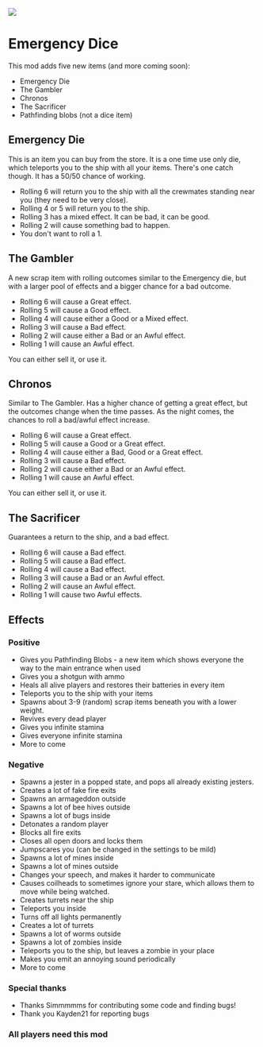 ![](https://i.imgur.com/FONmSL9.png)

# Emergency Dice

This mod adds five new items (and more coming soon):
* Emergency Die
* The Gambler
* Chronos
* The Sacrificer
* Pathfinding blobs (not a dice item)

## Emergency Die

This is an item you can buy from the store.
It is a one time use only die, which teleports you to the ship with all your items.
There's one catch though. It has a 50/50 chance of working.

* Rolling 6 will return you to the ship with all the crewmates standing near you (they need to be very close).
* Rolling 4 or 5 will return you to the ship.
* Rolling 3 has a mixed effect. It can be bad, it can be good.
* Rolling 2 will cause something bad to happen.
* You don't want to roll a 1.

## The Gambler

A new scrap item with rolling outcomes similar to the Emergency die,
but with a larger pool of effects and a bigger chance for a bad outcome.

* Rolling 6 will cause a Great effect.
* Rolling 5 will cause a Good effect.
* Rolling 4 will cause either a Good or a Mixed effect.
* Rolling 3 will cause a Bad effect.
* Rolling 2 will cause either a Bad or an Awful effect.
* Rolling 1 will cause an Awful effect.

You can either sell it, or use it.

## Chronos

Similar to The Gambler. Has a higher chance of getting a great effect,
but the outcomes change when the time passes. As the night
comes, the chances to roll a bad/awful effect increase.

* Rolling 6 will cause a Great effect.
* Rolling 5 will cause a Good or a Great effect.
* Rolling 4 will cause either a Bad, Good or a Great effect.
* Rolling 3 will cause a Bad effect.
* Rolling 2 will cause either a Bad or an Awful effect.
* Rolling 1 will cause an Awful effect.

You can either sell it, or use it.


## The Sacrificer

Guarantees a return to the ship, and a bad effect.

* Rolling 6 will cause a Bad effect.
* Rolling 5 will cause a Bad effect.
* Rolling 4 will cause a Bad effect.
* Rolling 3 will cause a Bad or an Awful effect.
* Rolling 2 will cause an Awful effect.
* Rolling 1 will cause two Awful effects.

## Effects

### Positive

* Gives you Pathfinding Blobs - a new item which shows everyone the way to the main entrance when used
* Gives you a shotgun with ammo
* Heals all alive players and restores their batteries in every item
* Teleports you to the ship with your items
* Spawns about 3-9 (random) scrap items beneath you with a lower weight.
* Revives every dead player
* Gives you infinite stamina
* Gives everyone infinite stamina
* More to come

### Negative

* Spawns a jester in a popped state, and pops all already existing jesters.
* Creates a lot of fake fire exits
* Spawns an armageddon outside
* Spawns a lot of bee hives outside
* Spawns a lot of bugs inside
* Detonates a random player
* Blocks all fire exits
* Closes all open doors and locks them
* Jumpscares you (can be changed in the settings to be mild)
* Spawns a lot of mines inside
* Spawns a lot of mines outside
* Changes your speech, and makes it harder to communicate
* Causes coilheads to sometimes ignore your stare, which allows them to move while being watched.
* Creates turrets near the ship
* Teleports you inside
* Turns off all lights permanently
* Creates a lot of turrets
* Spawns a lot of worms outside
* Spawns a lot of zombies inside
* Teleports you to the ship, but leaves a zombie in your place
* Makes you emit an annoying sound periodically
* More to come

### Special thanks
* Thanks Simmmmms for contributing some code and finding bugs!
* Thank you Kayden21 for reporting bugs



### All players need this mod

